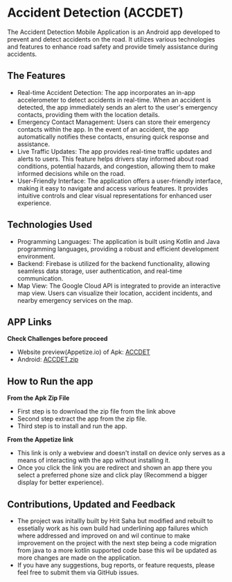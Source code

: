 # Accident Detection (ACCDET)

The Accident Detection Mobile Application is an Android app developed to prevent and detect accidents on the road. It utilizes various technologies and features to enhance road safety and provide timely assistance during accidents.

## The Features
* Real-time Accident Detection: The app incorporates an in-app accelerometer to detect accidents in real-time. When an accident is detected, the app immediately sends an alert to the user's emergency contacts, providing them with the location details.
* Emergency Contact Management: Users can store their emergency contacts within the app. In the event of an accident, the app automatically notifies these contacts, ensuring quick response and assistance.
* Live Traffic Updates: The app provides real-time traffic updates and alerts to users. This feature helps drivers stay informed about road conditions, potential hazards, and congestion, allowing them to make informed decisions while on the road.
* User-Friendly Interface: The application offers a user-friendly interface, making it easy to navigate and access various features. It provides intuitive controls and clear visual representations for enhanced user experience.


## Technologies Used
* Programming Languages: The application is built using Kotlin and Java programming languages, providing a robust and efficient development environment.
* Backend: Firebase is utilized for the backend functionality, allowing seamless data storage, user authentication, and real-time communication.
* Map View: The Google Cloud API is integrated to provide an interactive map view. Users can visualize their location, accident incidents, and nearby emergency services on the map.


## APP Links
**Check Challenges before proceed**
* Website preview(Appetize.io) of Apk: <a href="">ACCDET</a>
* Android: [ACCDET.zip](https://github.com/Esetobore/AccidentDetection/files/11604313/ACCDET.zip)



## How to Run the app
**From the Apk Zip File**
*  First step is to download the zip file from the link above 
*  Second step extract the app from the zip file.
*  Third step is to install and run the app.

**From the Appetize link**
*  This link is only a webview and doesn't install on device only serves as a means of interacting with the app without installing it.
*  Once you click the link you are redirect and shown an app there you select a preferred phone size and click play (Recommend a bigger display for better experience).

## Contributions, Updated and Feedback
* The project was initallly built by Hrit Saha but modified and rebuilt to essetially work as his own build had underlining app failures which where addressed and improved on and wil continue to make improvement on the project with the next step being a code migration from java to a more kotlin supported code base this wil be updated as more changes are made on the application.
* If you have any suggestions, bug reports, or feature requests, please feel free to submit them via GitHub issues.






